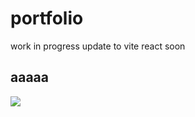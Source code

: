 # portfolio
work in progress update to vite react soon
## aaaaa


![](/images/welcome.gif=250x250) 
